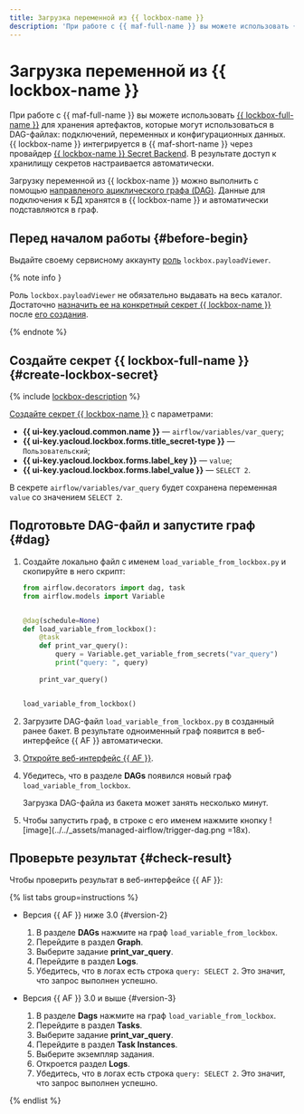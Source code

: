 ```yaml
---
title: Загрузка переменной из {{ lockbox-name }}
description: 'При работе с {{ maf-full-name }} вы можете использовать {{ lockbox-full-name }} для хранения артефактов, которые могут использоваться в DAG-файлах: подключений, переменных и конфигурационных данных. Загрузку переменной из {{ lockbox-name }} можно выполнить с помощью направленого ациклического графа (DAG).'
---
```


# Загрузка переменной из {{ lockbox-name }}

При работе с {{ maf-full-name }} вы можете использовать [{{ lockbox-full-name }}](../../lockbox/index.yaml) для хранения артефактов, которые могут использоваться в DAG-файлах: подключений, переменных и конфигурационных данных. {{ lockbox-name }} интегрируется в {{ maf-short-name }} через провайдер [{{ lockbox-name }} Secret Backend](https://airflow.apache.org/docs/apache-airflow-providers-yandex/stable/secrets-backends/yandex-cloud-lockbox-secret-backend.html). В результате доступ к хранилищу секретов настраивается автоматически.

Загрузку переменной из {{ lockbox-name }} можно выполнить с помощью [направленого ациклического графа (DAG)](../concepts/index.md#about-the-service). Данные для подключения к БД хранятся в {{ lockbox-name }} и автоматически подставляются в граф.

## Перед началом работы {#before-begin}

Выдайте своему сервисному аккаунту [роль](../../lockbox/security/index.md#lockbox-payloadViewer) `lockbox.payloadViewer`.

{% note info }

Роль `lockbox.payloadViewer` не обязательно выдавать на весь каталог. Достаточно [назначить ее на конкретный секрет {{ lockbox-name }}](../../lockbox/operations/secret-access.md) после [его создания](#create-lockbox-secret).

{% endnote %}

## Создайте секрет {{ lockbox-full-name }} {#create-lockbox-secret}

{% include [lockbox-description](../../_includes/mdb/maf/lockbox-description.md) %}

[Создайте секрет {{ lockbox-name }}](../../lockbox/operations/secret-create.md) с параметрами:
* **{{ ui-key.yacloud.common.name }}** — `airflow/variables/var_query`;
* **{{ ui-key.yacloud.lockbox.forms.title_secret-type }}** — `Пользовательский`;
* **{{ ui-key.yacloud.lockbox.forms.label_key }}** — `value`;
* **{{ ui-key.yacloud.lockbox.forms.label_value }}** — `SELECT 2`.

В секрете `airflow/variables/var_query` будет сохранена переменная `value` со значением `SELECT 2`.

## Подготовьте DAG-файл и запустите граф {#dag}

1. Создайте локально файл с именем `load_variable_from_lockbox.py` и скопируйте в него скрипт:

   ```python
   from airflow.decorators import dag, task
   from airflow.models import Variable


   @dag(schedule=None)
   def load_variable_from_lockbox():
       @task
       def print_var_query():
           query = Variable.get_variable_from_secrets("var_query")
           print("query: ", query)
      
       print_var_query()


   load_variable_from_lockbox()
   ```

1. Загрузите DAG-файл `load_variable_from_lockbox.py` в созданный ранее бакет. В результате одноименный граф появится в веб-интерфейсе {{ AF }} автоматически.
1. [Откройте веб-интерфейс {{ AF }}](af-interfaces.md#web-gui).
1. Убедитесь, что в разделе **DAGs** появился новый граф `load_variable_from_lockbox`.

   Загрузка DAG-файла из бакета может занять несколько минут.

1. Чтобы запустить граф, в строке с его именем нажмите кнопку ![image](../../_assets/managed-airflow/trigger-dag.png =18x).

## Проверьте результат {#check-result}

Чтобы проверить результат в веб-интерфейсе {{ AF }}:

{% list tabs group=instructions %}
   
- Версия {{ AF }} ниже 3.0 {#version-2}

  1. В разделе **DAGs** нажмите на граф `load_variable_from_lockbox`.
  1. Перейдите в раздел **Graph**.
  1. Выберите задание **print_var_query**.
  1. Перейдите в раздел **Logs**.
  1. Убедитесь, что в логах есть строка `query: SELECT 2`. Это значит, что запрос выполнен успешно.

- Версия {{ AF }} 3.0 и выше {#version-3}

  1. В разделе **Dags** нажмите на граф `load_variable_from_lockbox`.
  1. Перейдите в раздел **Tasks**.
  1. Выберите задание **print_var_query**.
  1. Перейдите в раздел **Task Instances**.
  1. Выберите экземпляр задания.
  1. Откроется раздел **Logs**.
  1. Убедитесь, что в логах есть строка `query: SELECT 2`. Это значит, что запрос выполнен успешно.

{% endlist %}

